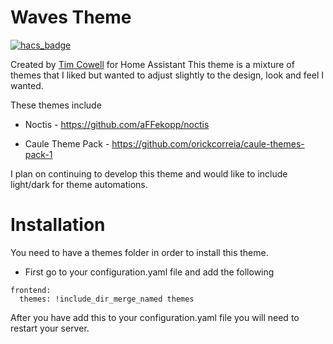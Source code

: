 # Waves Theme
[![hacs_badge](https://img.shields.io/badge/HACS-Default-orange.svg?style=flat-square)](https://github.com/custom-components/hacs)

Created by [Tim Cowell](https://github.com/tgcowell) for Home Assistant
This theme is a mixture of themes that I liked but wanted to adjust slightly to the design, look and feel I wanted. 

These themes include

* Noctis - https://github.com/aFFekopp/noctis

* Caule Theme Pack - https://github.com/orickcorreia/caule-themes-pack-1

I plan on continuing to develop this theme and would like to include light/dark for theme automations.

# Installation

You need to have a themes folder in order to install this theme.

* First go to your configuration.yaml file and add the following 

```
frontend:
  themes: !include_dir_merge_named themes
```

After you have add this to your configuration.yaml file you will need to restart your server.
